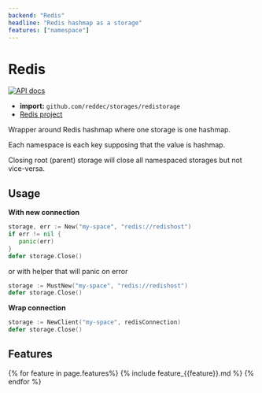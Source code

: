 ```yaml
---
backend: "Redis"
headline: "Redis hashmap as a storage"
features: ["namespace"]
---
```

# Redis

[![API docs](https://godoc.org/github.com/reddec/storages/redistorage?status.svg)](http://godoc.org/github.com/reddec/storages/redistorage)

* **import:** `github.com/reddec/storages/redistorage`
* [Redis project](https://github.com/go-redis/redis) 

Wrapper around Redis hashmap where one storage is one hashmap.

Each namespace is each key supposing that the value is hashmap.

Closing root (parent) storage will close all namespaced storages but not vice-versa.


## Usage

**With new connection**

```go
storage, err := New("my-space", "redis://redishost")
if err != nil {
   panic(err)    
}
defer storage.Close()
```

or with helper that will panic on error

```go
storage := MustNew("my-space", "redis://redishost")
defer storage.Close()
```

**Wrap connection**

```go
storage := NewClient("my-space", redisConnection)
defer storage.Close()
```

## Features

{% for feature in page.features%}
{% include feature_{{feature}}.md %}
{% endfor %}

